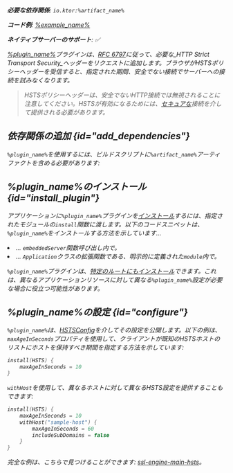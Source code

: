 [//]: # (title: HSTS)

<primary-label ref="server-plugin"/>

<var name="plugin_name" value="HSTS"/>
<var name="package_name" value="io.ktor.server.plugins.hsts"/>
<var name="artifact_name" value="ktor-server-hsts"/>

<tldr>
<p>
<b>必要な依存関係</b>: <code>io.ktor:%artifact_name%</code>
</p>
<var name="example_name" value="ssl-engine-main-hsts"/>
<p>
    <b>コード例</b>:
    <a href="https://github.com/ktorio/ktor-documentation/tree/%ktor_version%/codeSnippets/snippets/%example_name%">
        %example_name%
    </a>
</p>
<p>
    <b><Links href="/ktor/server-native" summary="KtorはKotlin/Nativeをサポートしており、追加のランタイムや仮想マシンなしでサーバーを実行できます。">ネイティブサーバー</Links>のサポート</b>: ✅
</p>
</tldr>

[%plugin_name%](https://api.ktor.io/ktor-server-hsts/io.ktor.server.plugins.hsts/-h-s-t-s.html)プラグインは、[RFC 6797](https://tools.ietf.org/html/rfc6797)に従って、必要な_HTTP Strict Transport Security_ヘッダーをリクエストに追加します。ブラウザがHSTSポリシーヘッダーを受信すると、指定された期間、安全でない接続でサーバーへの接続を試みなくなります。

> HSTSポリシーヘッダーは、安全でないHTTP接続では無視されることに注意してください。HSTSが有効になるためには、[セキュアな](server-ssl.md)接続を介して提供される必要があります。

## 依存関係の追加 {id="add_dependencies"}

<p>
    <code>%plugin_name%</code>を使用するには、ビルドスクリプトに<code>%artifact_name%</code>アーティファクトを含める必要があります:
</p>
<Tabs group="languages">
    <TabItem title="Gradle (Kotlin)" group-key="kotlin">
        <code-block lang="Kotlin" code="            implementation(&quot;io.ktor:%artifact_name%:$ktor_version&quot;)"/>
    </TabItem>
    <TabItem title="Gradle (Groovy)" group-key="groovy">
        <code-block lang="Groovy" code="            implementation &quot;io.ktor:%artifact_name%:$ktor_version&quot;"/>
    </TabItem>
    <TabItem title="Maven" group-key="maven">
        <code-block lang="XML" code="            &lt;dependency&gt;&#10;                &lt;groupId&gt;io.ktor&lt;/groupId&gt;&#10;                &lt;artifactId&gt;%artifact_name%-jvm&lt;/artifactId&gt;&#10;                &lt;version&gt;${ktor_version}&lt;/version&gt;&#10;            &lt;/dependency&gt;"/>
    </TabItem>
</Tabs>

## %plugin_name%のインストール {id="install_plugin"}

<p>
    アプリケーションに<code>%plugin_name%</code>プラグインを<a href="#install">インストール</a>するには、指定された<Links href="/ktor/server-modules" summary="モジュールを使用すると、ルートをグループ化してアプリケーションを構造化できます。">モジュール</Links>の<code>install</code>関数に渡します。以下のコードスニペットは、<code>%plugin_name%</code>をインストールする方法を示しています...
</p>
<list>
    <li>
        ... <code>embeddedServer</code>関数呼び出し内で。
    </li>
    <li>
        ... <code>Application</code>クラスの拡張関数である、明示的に定義された<code>module</code>内で。
    </li>
</list>
<Tabs>
    <TabItem title="embeddedServer">
        <code-block lang="kotlin" code="            import io.ktor.server.engine.*&#10;            import io.ktor.server.netty.*&#10;            import io.ktor.server.application.*&#10;            import %package_name%.*&#10;&#10;            fun main() {&#10;                embeddedServer(Netty, port = 8080) {&#10;                    install(%plugin_name%)&#10;                    // ...&#10;                }.start(wait = true)&#10;            }"/>
    </TabItem>
    <TabItem title="module">
        <code-block lang="kotlin" code="            import io.ktor.server.application.*&#10;            import %package_name%.*&#10;            // ...&#10;            fun Application.module() {&#10;                install(%plugin_name%)&#10;                // ...&#10;            }"/>
    </TabItem>
</Tabs>
<p>
    <code>%plugin_name%</code>プラグインは、<a href="#install-route">特定のルートにもインストール</a>できます。これは、異なるアプリケーションリソースに対して異なる<code>%plugin_name%</code>設定が必要な場合に役立つ可能性があります。
</p>

## %plugin_name%の設定 {id="configure"}

<code>%plugin_name%</code>は、[HSTSConfig](https://api.ktor.io/ktor-server-hsts/io.ktor.server.plugins.hsts/-h-s-t-s-config/index.html)を介してその設定を公開します。以下の例は、<code>maxAgeInSeconds</code>プロパティを使用して、クライアントが既知のHSTSホストのリストにホストを保持すべき期間を指定する方法を示しています:

```kotlin
install(HSTS) {
    maxAgeInSeconds = 10
}
```

<code>withHost</code>を使用して、異なるホストに対して異なるHSTS設定を提供することもできます:

```kotlin
install(HSTS) {
    maxAgeInSeconds = 10
    withHost("sample-host") {
        maxAgeInSeconds = 60
        includeSubDomains = false
    }
}
```

完全な例は、こちらで見つけることができます: [ssl-engine-main-hsts](https://github.com/ktorio/ktor-documentation/tree/%ktor_version%/codeSnippets/snippets/ssl-engine-main-hsts)。